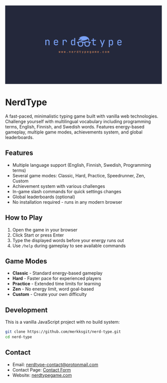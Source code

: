 ![nerdtype](./images/nt-logo-text-link.png)

# NerdType

A fast-paced, minimalistic typing game built with vanilla web technologies. Challenge yourself with multilingual vocabulary including programming terms, English, Finnish, and Swedish words. Features energy-based gameplay, multiple game modes, achievements system, and global leaderboards.

## Features

- Multiple language support (English, Finnish, Swedish, Programming terms)
- Several game modes: Classic, Hard, Practice, Speedrunner, Zen, Custom
- Achievement system with various challenges
- In-game slash commands for quick settings changes
- Global leaderboards (optional)
- No installation required - runs in any modern browser

## How to Play

1. Open the game in your browser
2. Click Start or press Enter
3. Type the displayed words before your energy runs out
4. Use `/help` during gameplay to see available commands

## Game Modes

- **Classic** - Standard energy-based gameplay
- **Hard** - Faster pace for experienced players
- **Practice** - Extended time limits for learning
- **Zen** - No energy limit, word goal-based
- **Custom** - Create your own difficulty

## Development

This is a vanilla JavaScript project with no build system:

```bash
git clone https://github.com/merkksgit/nerd-type.git
cd nerd-type
```

## Contact

- Email: nerdtype-contact@protonmail.com
- Contact Page: [Contact Form](https://www.nerdtypegame.com/pages/contact.html)
- Website: [nerdtypegame.com](https://www.nerdtypegame.com)
